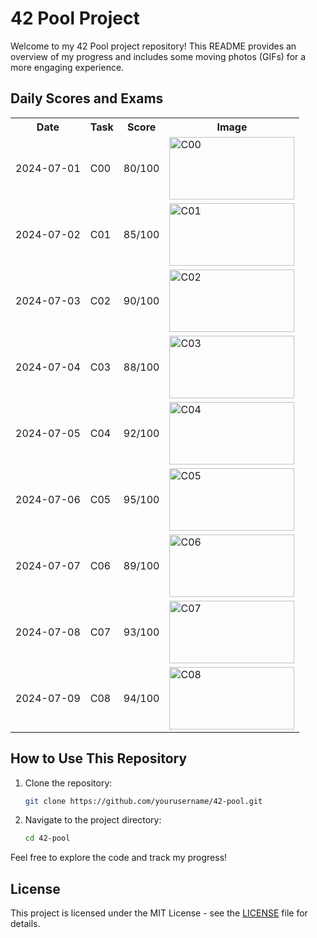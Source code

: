 # 42 Pool Project

Welcome to my 42 Pool project repository! This README provides an overview of my progress and includes some moving photos (GIFs) for a more engaging experience.

## Daily Scores and Exams

<table align="center">
  <tr>
    <th>Date</th>
    <th>Task</th>
    <th>Score</th>
    <th>Image</th>
  </tr>
  <tr>
    <td>2024-07-01</td>
    <td>C00</td>
    <td>80/100</td>
    <td><img src="https://github.com/zombieB0Y/POOL42-2024/tree/main/DAYS/C00" width="200" height="100" alt="C00"/></td>
  </tr>
  <tr>
    <td>2024-07-02</td>
    <td>C01</td>
    <td>85/100</td>
    <td><img src="https://github.com/zombieB0Y/POOL42-2024/tree/main/DAYS/C01" width="200" height="100" alt="C01"/></td>
  </tr>
  <tr>
    <td>2024-07-03</td>
    <td>C02</td>
    <td>90/100</td>
    <td><img src="https://github.com/zombieB0Y/POOL42-2024/tree/main/DAYS/C02" width="200" height="100" alt="C02"/></td>
  </tr>
  <tr>
    <td>2024-07-04</td>
    <td>C03</td>
    <td>88/100</td>
    <td><img src="https://github.com/zombieB0Y/POOL42-2024/tree/main/DAYS/C03" width="200" height="100" alt="C03"/></td>
  </tr>
  <tr>
    <td>2024-07-05</td>
    <td>C04</td>
    <td>92/100</td>
    <td><img src="https://github.com/zombieB0Y/POOL42-2024/tree/main/DAYS/C04" width="200" height="100" alt="C04"/></td>
  </tr>
  <tr>
    <td>2024-07-06</td>
    <td>C05</td>
    <td>95/100</td>
    <td><img src="https://github.com/zombieB0Y/POOL42-2024/tree/main/DAYS/C05" width="200" height="100" alt="C05"/></td>
  </tr>
  <tr>
    <td>2024-07-07</td>
    <td>C06</td>
    <td>89/100</td>
    <td><img src="https://github.com/zombieB0Y/POOL42-2024/tree/main/DAYS/C06" width="200" height="100" alt="C06"/></td>
  </tr>
  <tr>
    <td>2024-07-08</td>
    <td>C07</td>
    <td>93/100</td>
    <td><img src="https://github.com/zombieB0Y/POOL42-2024/tree/main/DAYS/C07" width="200" height="100" alt="C07"/></td>
  </tr>
  <tr>
    <td>2024-07-09</td>
    <td>C08</td>
    <td>94/100</td>
    <td><img src="https://github.com/zombieB0Y/POOL42-2024/tree/main/DAYS/C08" width="200" height="100" alt="C08"/></td>
  </tr>
</table>

## How to Use This Repository

1. Clone the repository:
    ```bash
    git clone https://github.com/yourusername/42-pool.git
    ```
2. Navigate to the project directory:
    ```bash
    cd 42-pool
    ```

Feel free to explore the code and track my progress!

## License

This project is licensed under the MIT License - see the [LICENSE](LICENSE) file for details.
